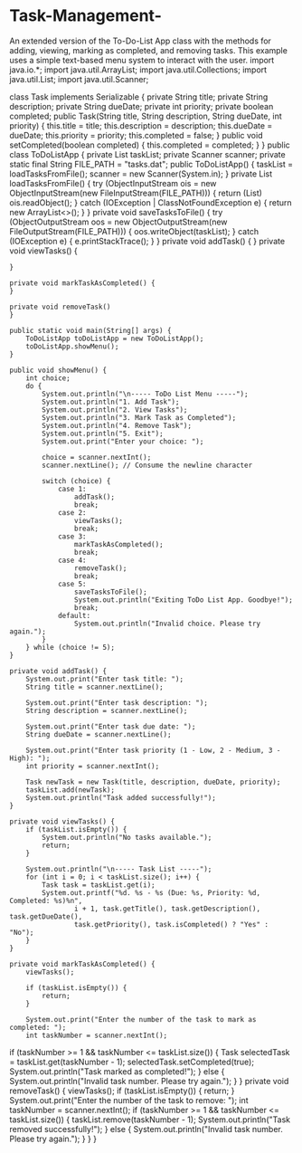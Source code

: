 # Task-Management-
An extended version of the To-Do-List App class with the methods for adding, viewing, marking as completed, and removing tasks. This example uses a simple text-based menu system to interact with the user.
import java.io.*;
import java.util.ArrayList;
import java.util.Collections;
import java.util.List;
import java.util.Scanner;

class Task implements Serializable {
    private String title;
    private String description;
    private String dueDate;
    private int priority;
    private boolean completed;
public Task(String title, String description, String dueDate, int priority) {
        this.title = title;
        this.description = description;
        this.dueDate = dueDate;
        this.priority = priority;
        this.completed = false;
    }
  public void setCompleted(boolean completed) {
        this.completed = completed;
    }
}
public class ToDoListApp {
    private List<Task> taskList;
    private Scanner scanner;
    private static final String FILE_PATH = "tasks.dat";
public ToDoListApp() {
        taskList = loadTasksFromFile();
        scanner = new Scanner(System.in);
    }
private List<Task> loadTasksFromFile() {
        try (ObjectInputStream ois = new ObjectInputStream(new FileInputStream(FILE_PATH))) {
            return (List<Task>) ois.readObject();
        } catch (IOException | ClassNotFoundException e) {
            return new ArrayList<>();
        }
    }
private void saveTasksToFile() {
        try (ObjectOutputStream oos = new ObjectOutputStream(new FileOutputStream(FILE_PATH))) {
            oos.writeObject(taskList);
        } catch (IOException e) {
            e.printStackTrace();
        }
    }
private void addTask() {
    }
private void viewTasks() {
    
    }

    private void markTaskAsCompleted() {
    }

    private void removeTask() 
    }

    public static void main(String[] args) {
        ToDoListApp toDoListApp = new ToDoListApp();
        toDoListApp.showMenu();
    }

    public void showMenu() {
        int choice;
        do {
            System.out.println("\n----- ToDo List Menu -----");
            System.out.println("1. Add Task");
            System.out.println("2. View Tasks");
            System.out.println("3. Mark Task as Completed");
            System.out.println("4. Remove Task");
            System.out.println("5. Exit");
            System.out.print("Enter your choice: ");

            choice = scanner.nextInt();
            scanner.nextLine(); // Consume the newline character

            switch (choice) {
                case 1:
                    addTask();
                    break;
                case 2:
                    viewTasks();
                    break;
                case 3:
                    markTaskAsCompleted();
                    break;
                case 4:
                    removeTask();
                    break;
                case 5:
                    saveTasksToFile();
                    System.out.println("Exiting ToDo List App. Goodbye!");
                    break;
                default:
                    System.out.println("Invalid choice. Please try again.");
            }
        } while (choice != 5);
    }

    private void addTask() {
        System.out.print("Enter task title: ");
        String title = scanner.nextLine();

        System.out.print("Enter task description: ");
        String description = scanner.nextLine();

        System.out.print("Enter task due date: ");
        String dueDate = scanner.nextLine();

        System.out.print("Enter task priority (1 - Low, 2 - Medium, 3 - High): ");
        int priority = scanner.nextInt();

        Task newTask = new Task(title, description, dueDate, priority);
        taskList.add(newTask);
        System.out.println("Task added successfully!");
    }

    private void viewTasks() {
        if (taskList.isEmpty()) {
            System.out.println("No tasks available.");
            return;
        }

        System.out.println("\n----- Task List -----");
        for (int i = 0; i < taskList.size(); i++) {
            Task task = taskList.get(i);
            System.out.printf("%d. %s - %s (Due: %s, Priority: %d, Completed: %s)%n",
                    i + 1, task.getTitle(), task.getDescription(), task.getDueDate(),
                    task.getPriority(), task.isCompleted() ? "Yes" : "No");
        }
    }

    private void markTaskAsCompleted() {
        viewTasks();

        if (taskList.isEmpty()) {
            return;
        }

        System.out.print("Enter the number of the task to mark as completed: ");
        int taskNumber = scanner.nextInt();
if (taskNumber >= 1 && taskNumber <= taskList.size()) {
            Task selectedTask = taskList.get(taskNumber - 1);
            selectedTask.setCompleted(true);
            System.out.println("Task marked as completed!");
        } else {
            System.out.println("Invalid task number. Please try again.");
        }
    }
    private void removeTask() {
        viewTasks();
if (taskList.isEmpty()) {
            return;
        }
        System.out.print("Enter the number of the task to remove: ");
        int taskNumber = scanner.nextInt();
if (taskNumber >= 1 && taskNumber <= taskList.size()) {
            taskList.remove(taskNumber - 1);
            System.out.println("Task removed successfully!");
        } else {
            System.out.println("Invalid task number. Please try again.");
        }
    }
}
